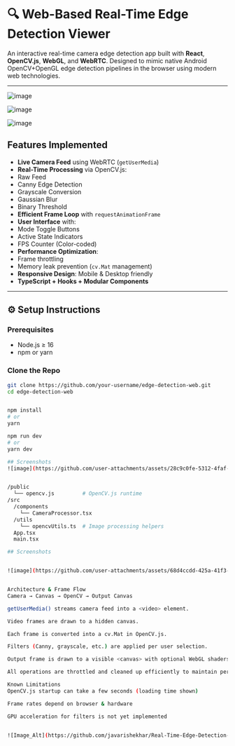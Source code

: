 # 🔍 Web-Based Real-Time Edge Detection Viewer

An interactive real-time camera edge detection app built with **React**, **OpenCV.js**, **WebGL**, and **WebRTC**. Designed to mimic native Android OpenCV+OpenGL edge detection pipelines in the browser using modern web technologies.


---
![image](https://github.com/user-attachments/assets/6d87adb3-9ed4-4109-8584-5c27c4f999ed)

![image](https://github.com/user-attachments/assets/892d3a22-0895-4429-962c-6c4bc34a5d4a)

![image](https://github.com/user-attachments/assets/706aaa93-c9b8-4e40-9ff8-7ed3ba6a80a5)


##  Features Implemented

-  **Live Camera Feed** using WebRTC (`getUserMedia`)
-  **Real-Time Processing** via OpenCV.js:
  - Raw Feed
  - Canny Edge Detection
  - Grayscale Conversion
  - Gaussian Blur
  - Binary Threshold
-  **Efficient Frame Loop** with `requestAnimationFrame`
-  **User Interface** with:
  - Mode Toggle Buttons
  - Active State Indicators
  - FPS Counter (Color-coded)
-  **Performance Optimization**:
  - Frame throttling
  - Memory leak prevention (`cv.Mat` management)
-  **Responsive Design**: Mobile & Desktop friendly
-  **TypeScript + Hooks + Modular Components**

---

## ⚙ Setup Instructions

###  Prerequisites

- Node.js ≥ 16
- npm or yarn

### Clone the Repo

```bash
git clone https://github.com/your-username/edge-detection-web.git
cd edge-detection-web


npm install
# or
yarn

npm run dev
# or
yarn dev

## Screenshots
![image](https://github.com/user-attachments/assets/28c9c0fe-5312-4faf-b026-c8ed05f25843)


/public
  └── opencv.js         # OpenCV.js runtime
/src
  /components
    └── CameraProcessor.tsx
  /utils
    └── opencvUtils.ts  # Image processing helpers
  App.tsx
  main.tsx

## Screenshots


![image](https://github.com/user-attachments/assets/68d4ccdd-425a-41f3-96bc-a0596c6d00b6)


Architecture & Frame Flow
Camera → Canvas → OpenCV → Output Canvas

getUserMedia() streams camera feed into a <video> element.

Video frames are drawn to a hidden canvas.

Each frame is converted into a cv.Mat in OpenCV.js.

Filters (Canny, grayscale, etc.) are applied per user selection.

Output frame is drawn to a visible <canvas> with optional WebGL shaders.

All operations are throttled and cleaned up efficiently to maintain performance.

Known Limitations
OpenCV.js startup can take a few seconds (loading time shown)

Frame rates depend on browser & hardware

GPU acceleration for filters is not yet implemented


![Image_Alt](https://github.com/javarishekhar/Real-Time-Edge-Detection-Viewer/blob/b8eaf64fb6117f3baf5e59c900186a802e2af250/Screenshot%202025-05-23%20093959.png)
